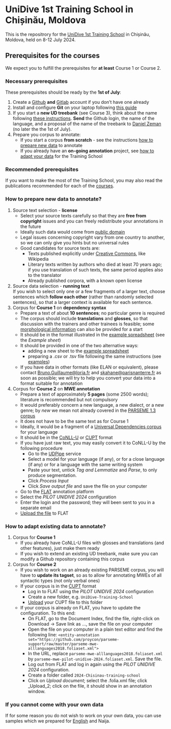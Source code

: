 # UniDive 1st Training School in Chișinău, Moldova
This is the repositrory for the [UniDive 1st Training School](https://unidive.lisn.upsaclay.fr/doku.php?id=meetings:other-events:1st_unidive_training_school) in Chișinău, Moldova, held on 8-12 July 2024. 

## Prerequisites for the courses
We expect you to fulfill the prerequisites for **at least** Course 1 or Course 2. 

### Necessary prerequisites 
These prerequisites should be ready by the **1st of July**:
1. Create a [Github](https://github.com/signup) **and** [Gitlab](https://gitlab.com/users/sign_up) account if you don’t have one already
2. Install and configure **Git** on your laptop following [this guide](https://github.com/UniDive/2024-UniDive-Chisinau-training-school/blob/main/Course-3-corpus-annotation-infrastructure/git-tutorial.pdf)
3. If you start a **new UD treebank** (see Course 3), think about the name following [these instructions](https://universaldependencies.org/release_checklist.html#new-language-or-treebank). **Send** the Github login, the name of the language, and a proposal of the name of the treebank to [Daniel Zeman](https://ufal.mff.cuni.cz/daniel-zeman) (no later the the 1st of July).
4. Prepare you corpus to annotate: 
    * If you start a corpus **from scratch** - see the instructions [how to prepare new data](#how-to-prepare-new-data-to-annotate) to annotate
    * If you already have an **on-going annotation** project, see [how to adapt your data](#how-to-adapt-existing-data-to-annotate) for the Training School
  
### Recommended prerequisites
If you want to make the most of the Training School, you may also read the publications recommended for each of the [courses](https://unidive.lisn.upsaclay.fr/doku.php?id=meetings:other-events:1st_unidive_training_school:courses#annotation_of_multiword_expressions_for_newcomers).


### How to prepare new data to annotate?
1. Source text selection - **license**
    * Select your source texts carefully so that they are **free from copyright** issues and you can freely redistribute your annotations in the future
    * Ideally such data would come from [public domain](https://en.wikipedia.org/wiki/Public_domain)
    * Legal issues concerning copyright vary from one country to another, so we can only give you hints but no universal rules
    * Good candidates for source texts are:
      * Texts published explicitly under [Creative Commons](https://creativecommons.org/), like Wikipedia
      * Literary texts written by authors who died at least 70 years ago; if you use translation of such texts, the same period applies also to the translator
      * Already published corpora, with a known open license
2. Source data selection - **running text**<br>
   If you wish to select only one or a few fragments of a larger text, choose sentences which **follow each other** (rather than randomly selected sentences), so that a larger context is available for each sentence.
3. Corpus for **Course 1** on **dependency syntax**
    * Prepare a text of about **10 sentences**; no particular genre is required
    * The corpus should include **translations** and **glosses**, so that discussion with the trainers and other trainees is feasible; some [morphological information](https://www.eva.mpg.de/lingua/pdf/Glossing-Rules.pdf) can also be provided for a start
    * It should be in the format illustrated in the [example spreadsheet](https://docs.google.com/spreadsheets/d/160pxZ33jGheBOSbJspDaXSbrWuW52nU49Y2aov7o8DU) (see the _Example sheet_)
    * It should be provided in one of the two alternative ways:
      * adding a new sheet to the [example spreadsheet](https://docs.google.com/spreadsheets/d/160pxZ33jGheBOSbJspDaXSbrWuW52nU49Y2aov7o8DU)
      * preparing a .csv or .tsv file following the same instructions (see [examples](https://github.com/UniDive/2024-UniDive-Chisinau-training-school/tree/main/Course-1-dependency-syntax/1-prerequisites))
    * If you have data in other formats (like ELAN or equivalent), please contact Bruno.Guillaume@loria.fr and skahane@parisnanterre.fr as soon as possible; we will try to help you convert your data into a format suitable for annotation
4. Corpus for **Course 2** on **MWE annotation**
    * Prepare a text of approximately **5 pages** (some 2500 words); literature is recommended but not compulsory
    * It would preferably concern a new language, a new dialect, or a new genre; by _new_ we mean not already covered in the [PARSEME 1.3 corpus](https://gitlab.com/parseme/corpora/-/wikis/home#languages)
    * It does not have to be the same text as for Course 1
    * Ideally, it would be a fragment of a [Universal Dependencies corpus](https://universaldependencies.org/#current-ud-languages) for your language
    * It should be in the [CoNLL-U](https://universaldependencies.org/format.html) or [CUPT](https://multiword.sourceforge.net/cupt-format) format 
    * If you have just raw text, you may easily convert it to CoNLL-U by the following procedure
      * Go to the [UDPipe](https://lindat.mff.cuni.cz/services/udpipe/) service
      * Select a model for your language (if any), or for a close language (if any) or for a language with the same writing system
      * Paste your text, untick _Tag and Lemmatize_ and _Parse_, to only produce segmentation.
      * Click _Process Input_
      * Click _Save output file_ and save the file on your computer
    * Go to the [FLAT](https://flat.lisn.upsaclay.fr/) annotation platform 
    * Select the _PILOT UNIDIVE 2024_ configuration
    * Enter the login and the password; they will been sent to you in a separate email 
    * [Upload the file](https://docs.google.com/document/d/1nLoyptr686FIJozdHJH9iJqwB5PgaZSTOlTKkuGeqcI/edit#heading=h.lih6ef6xum5x) to FLAT

### How to adapt existing data to annotate?
1. Corpus for **Course 1**
    * If you already have CoNLL-U files with glosses and translations (and other features), just make them ready
    * If you wish to extend an existing UD treebank, make sure you can modify a Github repository containing this corpus
2. Corpus for **Course 2**
    * If you wish to work on an already existing PARSEME corpus, you will have to **update its tagset**, so as to allow for annotating MWEs of all syntactic types (not only verbal ones)
    * If your corpus is in the [CUPT](https://multiword.sourceforge.net/cupt-format) format
      * Log in to FLAT using the _PILOT UNIDIVE 2024_ configuration
      * Create a new folder, e.g. `UniDive-Training-School`
      * [Upload](https://docs.google.com/document/d/1nLoyptr686FIJozdHJH9iJqwB5PgaZSTOlTKkuGeqcI/edit#heading=h.lih6ef6xum5x) your CUPT file to this folder
    * If your corpus is already on FLAT, you have to update the configuration. To this end: 
        * On FLAT, go to the Document Index, find the file, right-click on Download -> Save link as ..., save the file on your computer
        * Open the file on your computer in a plain text editor and find the following line:
        `<entity-annotation set="https://github.com/proycon/parseme-support/raw/master/parseme-mwe-alllanguages2018.foliaset.xml">`
        * In the URL, replace `parseme-mwe-alllanguages2018.foliaset.xml` by `parseme-mwe-pilot-unidive-2024.foliaset.xml`. Save the file.
        * Log out from FLAT and log in again using the _PILOT UNIDIVE 2024_ configuration.
        * Create a folder called `2024-Chisinau-training-school`
        * Click on _Upload document_; select the .folia.xml file; click _Upload_2; click on the file, it should show in an annotation window.

### If you cannot come with your own data
If for some reason you do not wish to work on your own data, you can use samples which we prepared for [English](https://github.com/UniDive/2023-unidive-webinar/tree/main/parseme-tutorial) and Naija.
 

